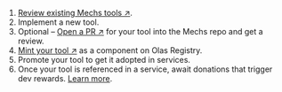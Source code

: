 1. [Review existing Mechs tools ↗](https://github.com/valory-xyz/mech/tree/main/tools).
1. Implement a new tool.
1. Optional – [Open a PR ↗](https://github.com/valory-xyz/mech/tree/main/tools) for your tool into the Mechs repo and get a review.
1. [Mint your tool ↗](https://registry.olas.network/ethereum/components/mint) as a component on Olas Registry.
1. Promote your tool to get it adopted in services.
1. Once your tool is referenced in a service, await donations that trigger dev rewards. [Learn more](https://tokenomics.olas.network/dev-incentives).